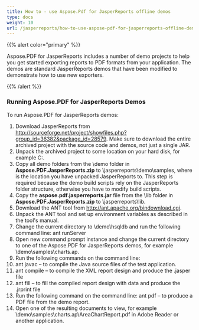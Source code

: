 ```yaml
---
title: How to - use Aspose.Pdf for JasperReports offline demos
type: docs
weight: 10
url: /jasperreports/how-to-use-aspose-pdf-for-jasperreports-offline-demos/
---
```


{{% alert color="primary" %}} 

Aspose.PDF for JasperReports includes a number of demo projects to help you get started exporting reports to PDF formats from your application. The demos are standard JasperReports demos that have been modified to demonstrate how to use new exporters. 

{{% /alert %}} 
### **Running Aspose.PDF for JasperReports Demos**
To run Aspose.PDF for JasperReports demos:

1. Download JasperReports from <http://sourceforge.net/project/showfiles.php?group_id=36382&package_id=28579>. Make sure to download the entire archived project with the source code and demos, not just a single JAR.
1. Unpack the archived project to some location on your hard disk, for example C:\.
1. Copy all demo folders from the \demo folder in **Aspose.PDF.JasperReports.zip** to <InstallDir>\jasperreports\demo\samples, where <InstallDir> is the location you have unpacked JasperReports to. This step is required because the demo build scripts rely on the JasperReports folder structure, otherwise you have to modify build scripts.
1. Copy the **aspose.pdf.jasperreports.jar** file from the \lib folder in **Aspose.PDF.JasperReports.zip** to <InstallDir>\jasperreports\lib.
1. Download the ANT tool from <http://ant.apache.org/bindownload.cgi>.
1. Unpack the ANT tool and set up environment variables as described in the tool's manual.
1. Change the current directory to <InstallDir>\demo\hsqldb and run the following command line: 
   ant runServer
1. Open new command prompt instance and change the current directory to one of the Aspose.PDF for JasperReports demos, for example <InstallDir>\demo\samples\charts.ap.
1. Run the following commands on the command line:
1. ant javac – to compile the Java source files of the test application.
1. ant compile – to compile the XML report design and produce the .jasper file
1. ant fill – to fill the compiled report design with data and produce the .jrprint file
1. Run the following command on the command line: 
   ant pdf – to produce a PDF file from the demo report.
1. Open one of the resulting documents to view, for example <InstallDir>\demo\samples\charts.ap\AreaChartReport.pdf in Adobe Reader or another application.
